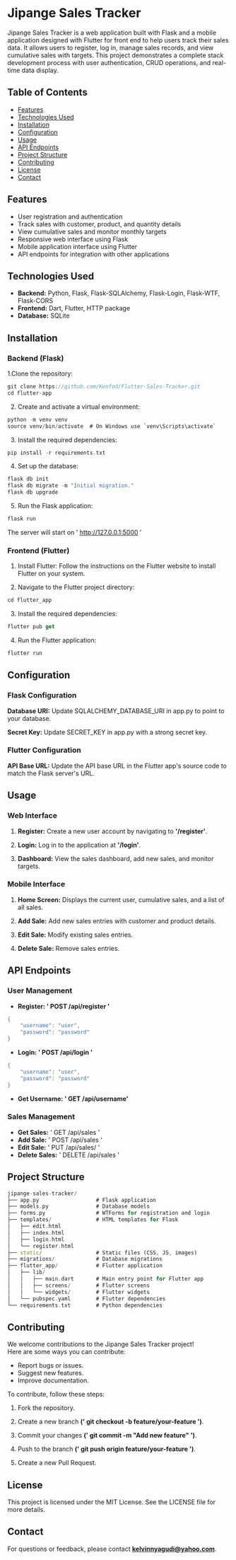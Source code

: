 # Jipange Sales Tracker

Jipange Sales Tracker is a web application built with Flask and a mobile application designed with Flutter for front end to help users track their sales data. It allows users to register, log in, manage sales records, and view cumulative sales with targets. This project demonstrates a complete stack development process with user authentication, CRUD operations, and real-time data display.

## Table of Contents

+ [Features](#features)
+ [Technologies Used](#technologies-used)
+ [Installation](#installation)
+ [Configuration](#configuration)
+ [Usage](#usage)
+ [API Endpoints](#api-endpoints)
+ [Project Structure](#project-structure)
+ [Contributing](#contributing)
+ [License](#license)
+ [Contact](#contact)


## Features

+ User registration and authentication
+ Track sales with customer, product, and quantity details
+ View cumulative sales and monitor monthly targets
+ Responsive web interface using Flask
+ Mobile application interface using Flutter
+ API endpoints for integration with other applications

## Technologies Used
+ **Backend:** Python, Flask, Flask-SQLAlchemy, Flask-Login, Flask-WTF, Flask-CORS
+ **Frontend:** Dart, Flutter, HTTP package
+ **Database:** SQLite

## Installation
### Backend (Flask)

1.Clone the repository:

```dart
git clone https://github.com/Kenfod/Flutter-Sales-Tracker.git
cd flutter-app
```

2. Create and activate a virtual environment:

```dart
python -m venv venv
source venv/bin/activate  # On Windows use `venv\Scripts\activate`
```

3. Install the required dependencies:

```dart
pip install -r requirements.txt
```

4. Set up the database:

```dart
flask db init
flask db migrate -m "Initial migration."
flask db upgrade
```

5. Run the Flask application:

```dart
flask run
```
The server will start on ' http://127.0.0.1:5000 '

### Frontend (Flutter)

1. Install Flutter:
Follow the instructions on the Flutter website to install Flutter on your system.

2. Navigate to the Flutter project directory:

```dart
cd flutter_app
```

3. Install the required dependencies:

```dart
flutter pub get
```

4. Run the Flutter application:

```dart
flutter run
```

## Configuration

### Flask Configuration
**Database URI:** Update SQLALCHEMY_DATABASE_URI in app.py to point to your database.

**Secret Key:** Update SECRET_KEY in app.py with a strong secret key.

### Flutter Configuration
**API Base URL:** Update the API base URL in the Flutter app's source code to match the Flask server's URL.

## Usage

### Web Interface

1. **Register:** Create a new user account by navigating to **'/register'**.

2. **Login:** Log in to the application at **'/login'**.

3. **Dashboard:** View the sales dashboard, add new sales, and monitor targets.

### Mobile Interface

1. **Home Screen:** Displays the current user, cumulative sales, and a list of all sales.

2. **Add Sale:** Add new sales entries with customer and product details.

3. **Edit Sale:** Modify existing sales entries.

4. **Delete Sale:** Remove sales entries.

## API Endpoints
### User Management
+ **Register: ' POST /api/register '**

```dart
{
    "username": "user",
    "password": "password"
}
```

+ **Login: ' POST /api/login '**

```dart
{
    "username": "user",
    "password": "password"
}
```
+ **Get Username: ' GET /api/username'** 

### Sales Management

+ **Get Sales:** ' GET /api/sales '
+ **Add Sale:** ' POST /api/sales '
+ **Edit Sale:** ' PUT /api/sales/<id> '
+ **Delete Sales:** ' DELETE /api/sales<id> '

## Project Structure

```dart
jipange-sales-tracker/
├── app.py                  # Flask application
├── models.py               # Database models
├── forms.py                # WTForms for registration and login
├── templates/              # HTML templates for Flask
│   ├── edit.html
│   ├── index.html
│   ├── login.html
│   └── register.html
├── static/                 # Static files (CSS, JS, images)
├── migrations/             # Database migrations
├── flutter_app/            # Flutter application
│   ├── lib/
│   │   ├── main.dart       # Main entry point for Flutter app
│   │   ├── screens/        # Flutter screens
│   │   └── widgets/        # Flutter widgets
│   └── pubspec.yaml        # Flutter dependencies
└── requirements.txt        # Python dependencies

```

## Contributing
  
We welcome contributions to the Jipange Sales Tracker project!<br> Here are some ways you can contribute:

+ Report bugs or issues.
+ Suggest new features.
+ Improve documentation.

To contribute, follow these steps:

1. Fork the repository.

2. Create a new branch <b>(' git checkout -b feature/your-feature ')</b>.

3. Commit your changes <b>(' git commit -m "Add new feature" ')</b>.

4. Push to the branch <b>(' git push origin feature/your-feature ')</b>.

5. Create a new Pull Request.

## License
This project is licensed under the MIT License. See the LICENSE file for more details.

## Contact
For questions or feedback, please contact **kelvinnyagudi@yahoo.com**.

